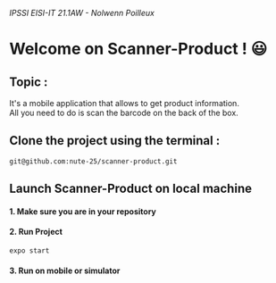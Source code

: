 *IPSSI EISI-IT 21.1AW - Nolwenn Poilleux*

# Welcome on Scanner-Product ! 😃

## Topic :
It's a mobile application that allows to get product information. <br/>
All you need to do is scan the barcode on the back of the box.

## Clone the project using the terminal :
```shell
git@github.com:nute-25/scanner-product.git
```

## Launch Scanner-Product on local machine
#### 1. Make sure you are in your repository ####
#### 2. Run Project #### 
```shell
expo start
```
#### 3. Run on mobile or simulator #### 